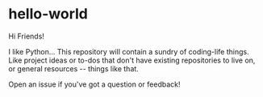 hello-world
===========

Hi Friends!

I like Python...
This repository will contain a sundry of coding-life things. Like project ideas or to-dos that don't have existing repositories to live on, or general resources -- things like that.

Open an issue if you've got a question or feedback!
